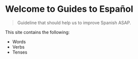 # Welcome to Guides to Español

> Guideline that should help us to improve Spanish ASAP.

This site contains the following:

  - Words
  - Verbs
  - Tenses